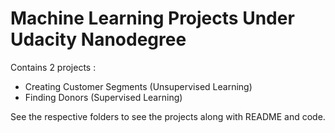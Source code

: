 # Machine Learning Projects Under Udacity Nanodegree

Contains 2 projects :

- Creating Customer Segments (Unsupervised Learning)
- Finding Donors (Supervised Learning)

See the respective folders to see the projects along with README and code.
